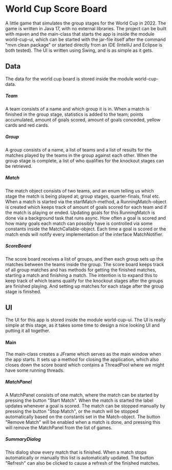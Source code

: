 # World Cup Score Board
A little game that simulates the group stages for the World Cup in 2022. The game
is written in Java 17, with no external libraries. The project can be built with 
maven and the main-class that starts the app is inside the module world-cup-ui, 
which can be started with the jar-file itself after the command "mvn clean package"
or started directly from an IDE (IntelliJ and Eclipse is both tested). 
The UI is written using Swing, and is as simple as it gets.

## Data
The data for the world cup board is stored inside the module world-cup-data.
##### Team
A team consists of a name and which group it is in. When a match is finished in the 
group stage, statistics is added to the team; points accumulated, amount of goals scored, 
amount of goals conceded, yellow cards and red cards. 
##### Group
A group consists of a name, a list of teams and a list of results for the matches played
by the teams in the group against each other. When the group stage is complete, a list
of who qualifies for the knockout stages can be retrieved.
##### Match
The match object consists of two teams, and an enum telling us which stage the match is
being played at; group stages, quarter-finals, final etc. When a match is started via the
startMatch-method, a RunningMatch-object is created which keeps track of amount of goals
scored for each team and if the match is playing or ended. Updating goals for this RunningMatch
is done via a background task that runs async. How often a goal is scored and how many goals
each match can possibly have is controlled via some constants inside the MatchCallable-object. 
Each time a goal is scored or the match ends will notify every implementation of the 
interface MatchNotifier.
##### ScoreBoard
The score board receives a list of groups, and then each group sets up the matches between
the teams inside the group. The score board keeps track of all group matches and has
methods for getting the finished matches, starting a match and finishing a match. 
The intention is to expand this to keep track of which teams qualify for the knockout stages
after the groups are finished playing. And setting up matches for each stage after 
the group stage is finished. 

## UI
The UI for this app is stored inside the module world-cup-ui. The UI is really simple at this
stage, as it takes some time to design a nice looking UI and putting it all together. 
#### Main
The main-class creates a JFrame which serves as the main window when the app starts. It sets
up a method for closing the application, which also closes down the score board which contains
a ThreadPool where we might have some running threads. 
##### MatchPanel
A MatchPanel consists of one match, where the match can be started by pressing the button
"Start Match". When the match is started the label updates whenever a goal is scored. The
match can be stopped manually by pressing the button "Stop Match", or the match will be 
stopped automatically based on the constants set in the Match-object. The button 
"Remove Match" will be enabled when a match is done, and pressing this will remove 
the MatchPanel from the list of games. 
##### SummaryDialog
This dialog show every match that is finished. When a match stops automatically or 
manually this list is automatically updated. The button "Refresh" can also be clicked
to cause a refresh of the finished matches.
